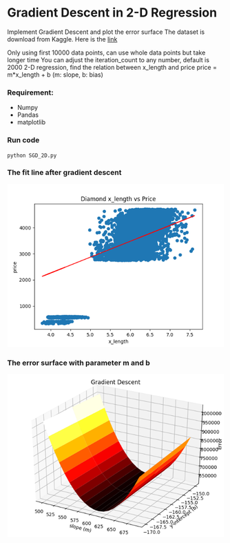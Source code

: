 # Gradient Descent in 2-D Regression

Implement Gradient Descent and plot the error surface
The dataset is download from Kaggle. Here is the [link](https://www.kaggle.com/shivam2503/diamonds)

Only using first 10000 data points, can use whole data points but take longer time
You can adjust the iteration_count to any number, default is 2000
2-D regression, find the relation between x_length and price
price = m*x_length + b (m: slope, b: bias)

### Requirement:
* Numpy
* Pandas
* matplotlib


### Run code
```
python SGD_2D.py
```


### The fit line after gradient descent
![Image of fit line](https://github.com/GaryLMS/The_math_of_intelligence/blob/master/Gradient_Descent/image/fit_line.png)

### The error surface with parameter m and b
![Image of Error surface](https://github.com/GaryLMS/The_math_of_intelligence/blob/master/Gradient_Descent/image/Error_surface.png)
